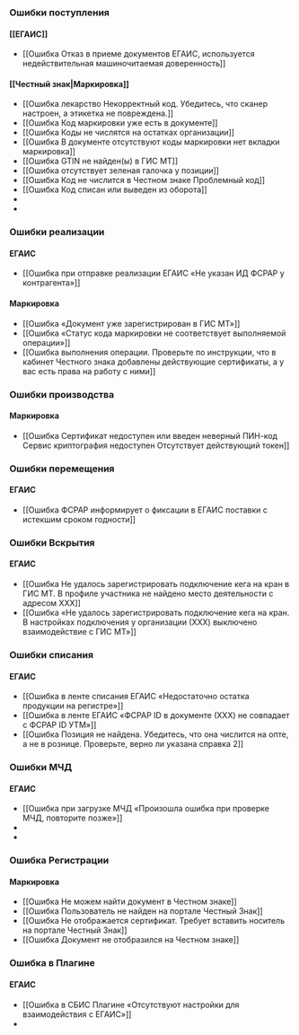 ### Ошибки поступления
#### [[ЕГАИС]]
- [[Ошибка Отказ в приеме документов ЕГАИС, используется недействительная машиночитаемая доверенность]]
#### [[Честный знак|Маркировка]]
- [[Ошибка лекарство Некорректный код. Убедитесь, что сканер настроен, а этикетка не повреждена.]]
- [[Ошибка Код маркировки уже есть в документе]]
- [[Ошибка Коды не числятся на остатках организации]]
- [[Ошибка В документе отсутствуют коды маркировки нет вкладки маркировка]]
- [[Ошибка GTIN не найден(ы) в ГИС МТ]]
- [[Ошибка отсутствует зеленая галочка у позиции]]
- [[Ошибка Код не числится в Честном знаке Проблемный код]]
- [[Ошибка Код списан или выведен из оборота]]
- 
- 
### Ошибки реализации
#### ЕГАИС
- [[Ошибка при отправке реализации ЕГАИС «Не указан ИД ФСРАР у контрагента»]]
#### Маркировка
- [[Ошибка «Документ уже зарегистрирован в ГИС МТ»]]
- [[Ошибка «Статус кода маркировки не соответствует выполняемой операции»]]
- [[Ошибка выполнения операции. Проверьте по инструкции, что в кабинет Честного знака добавлены действующие сертификаты, а у вас есть права на работу с ними]]


### Ошибки производства
#### Маркировка
- [[Ошибка Сертификат недоступен или введен неверный ПИН-код  Сервис криптография недоступен Отсутствует действующий токен]]




### Ошибки перемещения
#### ЕГАИС
- [[Ошибка ФСРАР информирует о фиксации в ЕГАИС поставки с истекшим сроком годности]]

### Ошибки Вскрытия 
#### ЕГАИС
- [[Ошибка Не удалось зарегистрировать подключение кега на кран в ГИС МТ. В профиле участника не найдено место деятельности с адресом ХХХ]]
- [[Ошибка «Не удалось зарегистрировать подключение кега на кран. В настройках подключения у организации (ХХХ) выключено взаимодействие с ГИС МТ»]]

### Ошибки списания
#### ЕГАИС
- [[Ошибка в ленте списания ЕГАИС «Недостаточно остатка продукции на регистре»]]
- [[Ошибка в ленте ЕГАИС «ФСРАР ID в документе (ХХХ) не совпадает с ФСРАР ID УТМ»]]
- [[Ошибка Позиция не найдена. Убедитесь, что она числится на опте, а не в рознице. Проверьте, верно ли указана справка 2]]

### Ошибки МЧД
#### ЕГАИС
- [[Ошибка при загрузке МЧД «Произошла ошибка при проверке МЧД, повторите позже»]]
- 
- 

### Ошибка Регистрации
#### Маркировка
- [[Ошибка Не можем найти документ в Честном знаке]]
- [[Ошибка Пользователь не найден на портале Честный Знак]]
- [[Ошибка Не отображается сертификат. Требует вставить носитель на портале Честный Знак]]
- [[Ошибка Документ не отобразился на Честном знаке]]

### Ошибка в Плагине
#### ЕГАИС
- [[Ошибка в СБИС Плагине «Отсутствуют настройки для взаимодействия с ЕГАИС»]]
- 